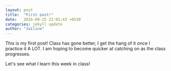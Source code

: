 ```yaml
---
layout: post
title:  "First post!"
date:   2016-09-25 22:01:43 +0530
categories: jekyll update
author: "Jailine"
---
```

This is my first post! Class has gone better, I get the hang of it once I practice it A LOT.  I am hoping to become quicker at catching on as the class progresses. 

Let's see what I learn this week in class!


